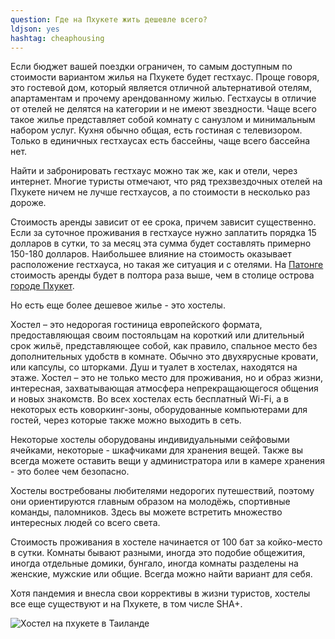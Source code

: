```yaml
---
question: Где на Пхукете жить дешевле всего?
ldjson: yes
hashtag: cheaphousing
---
```


Если бюджет вашей поездки ограничен, то самым доступным по стоимости вариантом жилья на Пхукете будет гестхаус. Проще говоря, это гостевой дом, который является отличной альтернативой отелям, апартаментам и прочему арендованному жилью. Гестхаусы в отличие от отелей не делятся на категории и не имеют звездности. Чаще всего такое жилье представляет собой комнату с санузлом и минимальным набором услуг. Кухня обычно общая, есть гостиная с телевизором. Только в единичных гестхаусах есть бассейны, чаще всего бассейна нет.

Найти и забронировать гестхаус можно так же, как и отели, через интернет. Многие туристы отмечают, что ряд трехзвездочных отелей на Пхукете ничем не лучше гестхаусов, а по стоимости в несколько раз дороже.

Стоимость аренды зависит от ее срока, причем зависит существенно. Если за суточное проживания в гестхаусе нужно заплатить порядка 15 долларов в сутки, то за месяц эта сумма будет составлять примерно 150-180 долларов. Наибольшее влияние на стоимость оказывает расположение гестхауса, но такая же ситуация и с отелями. На [Патонге](https://goo.gl/maps/PxJFBkBE1NaqmidD7) стоимость аренды будет в полтора раза выше, чем в столице острова [городе Пхукет](https://goo.gl/maps/dTNuP9uSGDUUWxL26). 

Но есть еще более дешевое жилье - это хостелы. 

Хостел – это недорогая гостиница европейского формата, предоставляющая своим постояльцам на короткий или длительный срок жильё, представляющее собой, как правило, спальное место без дополнительных удобств в комнате. Обычно это двухярусные кровати, или капсулы, со шторками. Душ и туалет в хостелах, находятся на этаже. Хостел – это не только место для проживания, но и образ жизни, интересная, захватывающая атмосфера непрекращающегося общения и новых знакомств. Во всех хостелах есть бесплатный Wi-Fi, а в некоторых есть коворкинг-зоны, оборудованные компьютерами для гостей, через которые также можно выходить в сеть. 

Некоторые хостелы оборудованы индивидуальными сейфовыми ячейками, некоторые - шкафчиками для хранения вещей. Также вы всегда можете оставить вещи у администратора или в камере хранения - это более чем безопасно.

 Хостелы востребованы любителями недорогих путешествий, поэтому они ориентируются главным образом на молодёжь, спортивные команды, паломников. Здесь вы можете встретить множество интересных людей со всего света.

Стоимость проживания в хостеле начинается от 100 бат за койко-место в сутки. Комнаты бывают разными, иногда это подобие общежития, иногда отдельные домики, бунгало, иногда комнаты разделены на женские, мужские или общие. Всегда можно найти вариант для себя.

Хотя пандемия и внесла свои коррективы в жизни туристов, хостелы все еще существуют и на Пхукете, в том числе SHA+.

![Хостел на пхукете в Таиланде](https://phuketfaq.ru/assets/images/hostel.jpeg)

